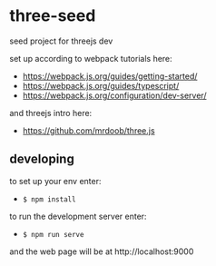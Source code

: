 # three-seed

seed project for threejs dev

set up according to webpack tutorials here:
* https://webpack.js.org/guides/getting-started/
* https://webpack.js.org/guides/typescript/
* https://webpack.js.org/configuration/dev-server/

and threejs intro here:
* https://github.com/mrdoob/three.js


## developing

to set up your env enter:
* `$ npm install`

to run the development server enter:
* `$ npm run serve`

and the web page will be at http://localhost:9000
